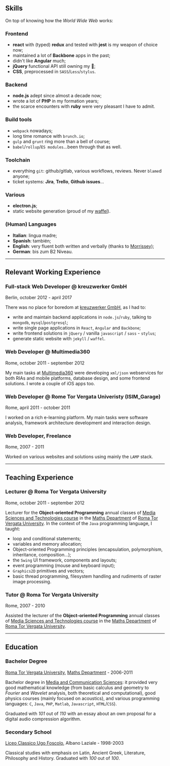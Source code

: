 ## Skills

On top of knowing how the _World Wide Web_ works:

### Frontend

- **react** with (typed) **redux** and tested with **jest** is my weapon of choice now;
- maintained a lot of **Backbone** apps in the past;
- didn't like **Angular** much;
- **jQuery** functional API still owning my 🖤;
- **CSS**, preprocessed in `SASS`/`Less`/`stylus`.

### Backend

- **node.js** adept since almost a decade now;
- wrote a lot of **PHP** in my formation years;
- the scarce encounters with **ruby** were very pleasant I have to admit.

### Build tools

- `webpack` nowadays;
- long time romance with `brunch.io`;
- `gulp` and `grunt` ring more than a bell of course;
- `babel`/`rollup`/`ES modules`...been through that as well.

### Toolchain

- everything `git`: github/gitlab, various workflows, reviews. Never `blame`d anyone;
- ticket systems: **Jira**, **Trello**, **Github issues**...

### Various

- **electron.js**;
- static website generation (proud of my [waffel][wfl]).

### (Human) Languages

- **Italian**: lingua madre;
- **Spanish**: también;
- **English**: very fluent both written and verbally (thanks to [Morrissey][smt]);
- **German**: bis zum B2 Niveau.

---

## Relevant Working Experience

### Full-stack Web Developer @ kreuzwerker GmbH
Berlin, october 2012 - april 2017

There was no place for boredom at [kreuzwerker GmbH][xw], as I had to:

- write and maintain backend applications in `node.js`/`ruby`, talking to `mongodb`, `mysql`/`postgresql`;
- write single page applications in `React`, `Angular` and `Backbone`;
- write frontend solutions in `jQuery` / vanilla `javascript` / `sass` - `stylus`;
- generate static website with `jekyll` / `waffel`.

### Web Developer @ Multimedia360
Rome, october 2011 - september 2012

My main tasks at [Multimedia360][mm] were developing `xml/json` webservices for both RIAs and mobile platforms, database design, and some frontend solutions. I wrote a couple of iOS apps too.

### Web Developer @ Rome Tor Vergata Univeristy (ISIM_Garage)
Rome, april 2011 - october 2011

I worked on a rich e-learning platform. My main tasks were software analysis, framework architecture development and interaction design.

### Web Developer, Freelance
Rome, 2007 - 2011

Worked on various websites and solutions using mainly the `LAMP` stack.

---
<div class="pagebreak"></div>

## Teaching Experience

### Lecturer @ Roma Tor Vergata University
Rome, october 2011 - september 2012

Lecturer for the **Object-oriented Programming** annual classes of [Media Sciences and Technologies course][smc] in the [Maths Department][mat] of [Roma Tor Vergata University][tv]. In the context of the `Java` programming language, I taught:

- loop and conditional statements;
- variables and memory allocation;
- Object-oriented Programming principles (encapsulation, polymorphism, inheritance, composition...);
- the `Swing` UI framework, components and layouts;
- event programming (mouse and keyboard input);
- `Graphics2D` primitives and vectors;
- basic thread programming, filesystem handling and rudiments of raster image processing.

### Tutor @ Roma Tor Vergata University
Rome, 2007 - 2010

Assisted the lecturer of the **Object-oriented Programming** annual classes of [Media Sciences and Technologies course][smc] in the [Maths Department][mat] of [Roma Tor Vergata University][tv].

---

## Education

### Bachelor Degree
[Roma Tor Vergata University][tv], [Maths Department][mat] - 2006-2011

Bachelor degree in [Media and Communication Sciences][smc]: it provided very good mathematical knowledge (from basic calculus and geometry to _Fourier_ and _Wavelet_ analysis, both theoretical and computational), good physics courses (mainly focused on acoustics), and various programming languages: `C`, `Java`, `PHP`, `Matlab`, `Javascript`, `HTML`/`CSS`).

Graduated with _101_ out of _110_ with an essay about an own proposal for a digital audio compression algorithm.

### Secondary School
[Liceo Classico Ugo Foscolo][alb], Albano Laziale - 1998-2003

Classical studies with emphasis on Latin, Ancient Greek, Literature, Philosophy and History.
Graduated with _100_ out of _100_.

[xw]: https://www.kreuzwerker.de/
[mm]: http://www.multimedia360.it/
[tv]: https://web.uniroma2.it/home/newlang/english
[smc]: http://www.scienzamedia.uniroma2.it/
[mat]: http://www.mat.uniroma2.it/
[alb]: https://liceougofoscolo.edu.it/
[smt]: https://www.diegocaponera.com/the-smiths-complete-lyrics
[wfl]: https://moonwave99.github.io/waffel/
